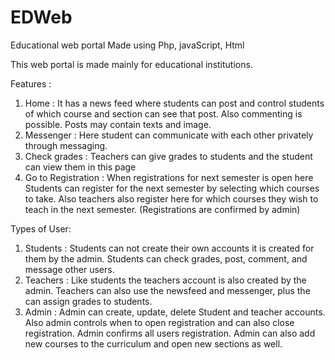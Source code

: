 # EDWeb
Educational web portal
Made using Php, javaScript, Html

This web portal is made mainly for educational institutions.

Features : 
1. Home : 
It has a news feed where students can post and control students of which course and section can see that post. Also commenting is possible.
Posts may contain texts and image.
2. Messenger : 
Here student can communicate with each other privately through messaging.
3. Check grades : 
Teachers can give grades to students and the student can view them in this page
4. Go to Registration : 
When registrations for next semester is open here Students can register for the next semester by selecting which courses to take. Also teachers also register here for which courses they wish to teach in the next semester. (Registrations are confirmed by admin)

Types of User:
1. Students : 
Students can not create their own accounts it is created for them by the admin. Students can check grades, post, comment, and message other users.
2. Teachers : 
Like students the teachers account is also created by the admin. Teachers can also use the newsfeed and messenger, plus the can assign grades to students.
3. Admin : 
Admin can create, update, delete Student and teacher accounts. Also admin controls when to open registration and can also close registration. Admin confirms all users registration. Admin can also add new courses to the curriculum and open new sections as well.
